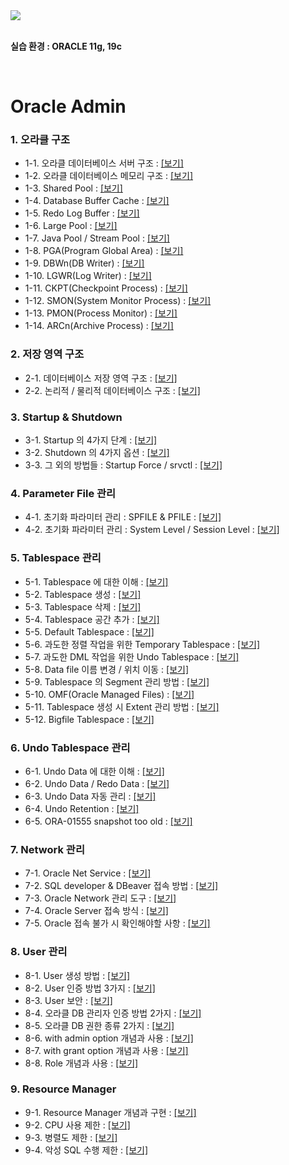 
<img src="https://github.com/corvina1208/Oracle_Admin/assets/157337929/715f35d6-0331-4da1-851a-b91bf6b0508d.png">  
<br/>
<br/>

**실습 환경 : ORACLE 11g, 19c**  

<br/>

# Oracle Admin

### 1. 오라클 구조
- 1-1. 오라클 데이터베이스 서버 구조 : [[보기]](https://github.com/corvina1208/Oracle_Admin/blob/main/1-1.%20%EC%98%A4%EB%9D%BC%ED%81%B4%20%EB%8D%B0%EC%9D%B4%ED%84%B0%EB%B2%A0%EC%9D%B4%EC%8A%A4%20%EC%84%9C%EB%B2%84%20%EA%B5%AC%EC%A1%B0.md)
- 1-2. 오라클 데이터베이스 메모리 구조 : [[보기]](https://github.com/corvina1208/Oracle_Admin/blob/main/1-2.%20%EC%98%A4%EB%9D%BC%ED%81%B4%20%EB%8D%B0%EC%9D%B4%ED%84%B0%EB%B2%A0%EC%9D%B4%EC%8A%A4%20%EB%A9%94%EB%AA%A8%EB%A6%AC%20%EA%B5%AC%EC%A1%B0.md)
- 1-3. Shared Pool : [[보기]](https://github.com/corvina1208/Oracle_Admin/blob/main/1-3.%20Shared%20Pool.md)
- 1-4. Database Buffer Cache : [[보기]](https://github.com/corvina1208/Oracle_Admin/blob/main/1-4.%20Database%20Buffer%20Cache.md)
- 1-5. Redo Log Buffer : [[보기]](https://github.com/corvina1208/Oracle_Admin/blob/main/1-5.%20Redo%20Log%20Buffer.md)
- 1-6. Large Pool : [[보기]](https://github.com/corvina1208/Oracle_Admin/blob/main/1-6.%20Large%20Pool.md)
- 1-7. Java Pool / Stream Pool : [[보기]](https://github.com/corvina1208/Oracle_Admin/blob/main/1-7.%20Java%20Pool%2C%20Stream%20Pool.md)
- 1-8. PGA(Program Global Area) : [[보기]](https://github.com/corvina1208/Oracle_Admin/blob/main/1-8.%20PGA.md)
- 1-9. DBWn(DB Writer) : [[보기]](https://github.com/corvina1208/Oracle_Admin/blob/main/1-9.%20DBWn(DB%20Writer).md)
- 1-10. LGWR(Log Writer) : [[보기]](https://github.com/corvina1208/Oracle_Admin/blob/main/1-10.%20LGWR(Log%20Writer).md)
- 1-11. CKPT(Checkpoint Process) : [[보기]](https://github.com/corvina1208/Oracle_Admin/blob/main/1-11.%20CKPT(Checkpoint%20Process).md)
- 1-12. SMON(System Monitor Process) : [[보기]](https://github.com/corvina1208/Oracle_Admin/blob/main/1-12.%20SMON(System%20Monitor%20Process).md)
- 1-13. PMON(Process Monitor) : [[보기]](https://github.com/corvina1208/Oracle_Admin/blob/main/1-13.%20PMON(Process%20Monitor).md)
- 1-14. ARCn(Archive Process) : [[보기]](https://github.com/corvina1208/Oracle_Admin/blob/main/1-14.%20ARCn(Archive%20Process).md)

### 2. 저장 영역 구조
- 2-1. 데이터베이스 저장 영역 구조 : [[보기]](https://github.com/corvina1208/Oracle_Admin/blob/main/2-1.%20%EB%8D%B0%EC%9D%B4%ED%84%B0%EB%B2%A0%EC%9D%B4%EC%8A%A4%20%EC%A0%80%EC%9E%A5%20%EC%98%81%EC%97%AD%20%EA%B5%AC%EC%A1%B0.md)
- 2-2. 논리적 / 물리적 데이터베이스 구조 : [[보기]](https://github.com/corvina1208/Oracle_Admin/blob/main/2-2.%20%EB%85%BC%EB%A6%AC%EC%A0%81%2C%20%EB%AC%BC%EB%A6%AC%EC%A0%81%20%EB%8D%B0%EC%9D%B4%ED%84%B0%EB%B2%A0%EC%9D%B4%EC%8A%A4%20%EA%B5%AC%EC%A1%B0.md)

### 3. Startup & Shutdown
- 3-1. Startup 의 4가지 단계 : [[보기]](https://github.com/corvina1208/Oracle_Admin/blob/main/3-1.%20Startup%20%EC%9D%98%204%EA%B0%80%EC%A7%80%20%EB%8B%A8%EA%B3%84.md)
- 3-2. Shutdown 의 4가지 옵션 : [[보기]](https://github.com/corvina1208/Oracle_Admin/blob/main/3-2.%20Shutdown%20%EC%9D%98%204%EA%B0%80%EC%A7%80%20%EC%98%B5%EC%85%98.md)
- 3-3. 그 외의 방법들 : Startup Force / srvctl : [[보기]](https://github.com/corvina1208/Oracle_Admin/blob/main/3-3.%20%EA%B7%B8%20%EC%99%B8%EC%9D%98%20%EB%B0%A9%EB%B2%95%EB%93%A4%20%3A%20Startup%20Force%2C%20srvctl.md)

### 4. Parameter File 관리
- 4-1. 초기화 파라미터 관리 : SPFILE & PFILE : [[보기]](https://rebel-lord-f41.notion.site/SPFILE-PFILE-09c6cc8a05b1424e9693540405cb42ed?pvs=4)
- 4-2. 초기화 파라미터 관리 : System Level / Session Level : [[보기]](https://rebel-lord-f41.notion.site/System-Level-Session-Level-0f88b5311ab24b46ab616d52db83df56?pvs=4)

### 5. Tablespace 관리
- 5-1. Tablespace 에 대한 이해 : [[보기]](https://rebel-lord-f41.notion.site/Tablespace-5a6af05bebca42919d52b5abcfbb5a82?pvs=4)
- 5-2. Tablespace 생성 : [[보기]](https://rebel-lord-f41.notion.site/Tablespace-e1d80a1cfbc94f138c6de064b7231dfa?pvs=4)
- 5-3. Tablespace 삭제 : [[보기]](https://rebel-lord-f41.notion.site/Tablespace-d8780304356d41fa996aa2cab24c7342?pvs=4)
- 5-4. Tablespace 공간 추가 : [[보기]](https://rebel-lord-f41.notion.site/Tablespace-ff72bee1ac5d43ae9967f76644cd4ead?pvs=4)
- 5-5. Default Tablespace : [[보기]](https://rebel-lord-f41.notion.site/Default-Tablespace-525e6d24f2164cd391944c00c2f5e0bd?pvs=4)
- 5-6. 과도한 정렬 작업을 위한 Temporary Tablespace : [[보기]](https://rebel-lord-f41.notion.site/Temporary-Tablespace-8a530a8ba549456090e9c4b44e979d86?pvs=4)
- 5-7. 과도한 DML 작업을 위한 Undo Tablespace : [[보기]](https://rebel-lord-f41.notion.site/DML-Undo-Tablespace-58604cbf0665423fb485274a5fb0bdbd?pvs=4)
- 5-8. Data file 이름 변경 / 위치 이동 : [[보기]](https://rebel-lord-f41.notion.site/Data-file-b3e806ce88b84b21b8c88e769d54571a?pvs=4)
- 5-9. Tablespace 의 Segment 관리 방법 : [[보기]](https://rebel-lord-f41.notion.site/Tablespace-Segment-74a655c756b14e6bb30dc41144f1fe83?pvs=4)
- 5-10. OMF(Oracle Managed Files) : [[보기]](https://rebel-lord-f41.notion.site/OMF-Oracle-Managed-Files-171d1ebc049c438e9ab4d3ded87463ca?pvs=4)
- 5-11. Tablespace 생성 시 Extent 관리 방법 : [[보기]](https://rebel-lord-f41.notion.site/Tablespace-Extent-406e2653e1294b20a98601136b95d280?pvs=4)
- 5-12. Bigfile Tablespace : [[보기]](https://rebel-lord-f41.notion.site/Bigfile-Tablespace-f168ae90b230477fb3dbbe448da8d2bd?pvs=4)

### 6. Undo Tablespace 관리
- 6-1. Undo Data 에 대한 이해 : [[보기]](https://rebel-lord-f41.notion.site/Undo-Data-e70a2b1cf4ce4567b4088d6059b7c83c?pvs=4)
- 6-2. Undo Data / Redo Data : [[보기]](https://rebel-lord-f41.notion.site/Undo-Data-Redo-Data-6977877fac6c4c2c93877c58f1cae025?pvs=4)
- 6-3. Undo Data 자동 관리 : [[보기]](https://rebel-lord-f41.notion.site/Undo-Data-ecabe79c28504cecb570a94f6e0191c1?pvs=4)
- 6-4. Undo Retention : [[보기]](https://rebel-lord-f41.notion.site/Undo-Retention-90ade0953e154cbc9a7566fedb147c10?pvs=4)
- 6-5. ORA-01555 snapshot too old : [[보기]](https://rebel-lord-f41.notion.site/ORA-01555-snapshot-too-old-28f61ab2a8e64aee9572c177dbb0950a?pvs=4)

### 7. Network 관리
- 7-1. Oracle Net Service : [[보기]](https://rebel-lord-f41.notion.site/Oracle-Net-Service-2df246477cdd4ddf91c8c4ce2f93b5c3?pvs=4)
- 7-2. SQL developer & DBeaver 접속 방법 : [[보기]](https://rebel-lord-f41.notion.site/SQL-developer-DBeaver-165eafd646ad454b9e694b4385688623?pvs=4)
- 7-3. Oracle Network 관리 도구 : [[보기]](https://rebel-lord-f41.notion.site/4c103d89a28b483d8b8445b3639671e1?pvs=4)
- 7-4. Oracle Server 접속 방식 : [[보기]](https://rebel-lord-f41.notion.site/9a4ba922748649dca609f5c302647b0b?pvs=4)
- 7-5. Oracle 접속 불가 시 확인해야할 사항 : [[보기]](https://rebel-lord-f41.notion.site/5ef42b115ad944ed880a1cfa30202b82?pvs=4)

### 8. User 관리
- 8-1. User 생성 방법 : [[보기]](https://rebel-lord-f41.notion.site/User-ce44917d16ea44598c2c01b7db956caa?pvs=4)
- 8-2. User 인증 방법 3가지 : [[보기]](https://rebel-lord-f41.notion.site/User-3-fc1d50dc057045d69b1428ae69ebcb4d?pvs=4)
- 8-3. User 보안 : [[보기]](https://rebel-lord-f41.notion.site/User-fa4e63bb52124503be2aa3e043d7ab49?pvs=4)
- 8-4. 오라클 DB 관리자 인증 방법 2가지 : [[보기]](https://rebel-lord-f41.notion.site/DB-2-397a7f7f974541edbfeaa5d003974e3f?pvs=4)
- 8-5. 오라클 DB 권한 종류 2가지 : [[보기]](https://rebel-lord-f41.notion.site/DB-2-7e4a2b76185746d29d0ee7624ee8ac63?pvs=4)
- 8-6. with admin option 개념과 사용 : [[보기]](https://rebel-lord-f41.notion.site/with-admin-option-24f11ac908754523af08df48ade03c45?pvs=4)
- 8-7. with grant option 개념과 사용 : [[보기]](https://rebel-lord-f41.notion.site/with-grant-option-fa4ebf903ecf426a8c43af7c9194c737?pvs=4)
- 8-8. Role 개념과 사용 : [[보기]](https://rebel-lord-f41.notion.site/Role-20b7322280be4a32885d64610872dbdf?pvs=4)

### 9. Resource Manager
- 9-1. Resource Manager 개념과 구현 : [[보기]](https://rebel-lord-f41.notion.site/Resource-Manager-7a2cbce70acb40b49707d0b68c762bce?pvs=4)
- 9-2. CPU 사용 제한 : [[보기]](https://rebel-lord-f41.notion.site/CPU-f8e3a1d7ef184f7c8c5a8c6b9c9dbb99?pvs=4)
- 9-3. 병렬도 제한 : [[보기]](https://rebel-lord-f41.notion.site/15f0867258e64bb3be273e2ccc8af3a2?pvs=4)
- 9-4. 악성 SQL 수행 제한 : [[보기]](https://rebel-lord-f41.notion.site/SQL-4e3cedc1cd4943ffa3fab7841f4e48af?pvs=4)
